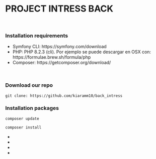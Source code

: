 <h1>PROJECT INTRESS BACK</h1>
<p></p>
<br>
<h3>Installation requirements</h3>
<ul>
  <li>Symfony CLI: https://symfony.com/download</li>
  <li>PHP: PHP 8.2.3 (cli). Por ejemplo se puede descargar en OSX con: https://formulae.brew.sh/formula/php</li>
  <li>Composer: https://getcomposer.org/download/</li>
</ul>
<br>

<h3>Download our  repo</h3>


```
git clone: https://github.com/kiaramm10/back_intress

```


<h3>Installation packages</h3>

```
composer update 

```

```
composer install

```







<ul>
  <li></li>
  <li></li>
  <li></li>
  <li></li>
</ul>
